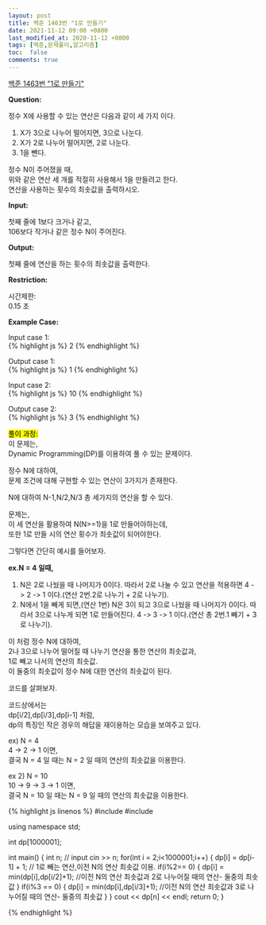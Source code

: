 ```yaml
---
layout: post
title: 백준 1463번 "1로 만들기"
date: 2021-11-12 09:00 +0800
last_modified_at: 2020-11-12 +0800
tags: [백준,문제풀이,알고리즘]
toc:  false
comments: true
---
```


[백준 1463번 "1로 만들기"](https://www.acmicpc.net/problem/1463)<br>


<strong>Question:</strong>  

정수 X에 사용할 수 있는 연산은 다음과 같이 세 가지 이다.  

<ol>
<li>X가 3으로 나누어 떨어지면, 3으로 나눈다.</li>   
<li>X가 2로 나누어 떨어지면, 2로 나눈다.</li>   
<li>1을 뺀다.</li>  
</ol>  

정수 N이 주어졌을 때,  
위와 같은 연산 세 개를 적절히 사용해서 1을 만들려고 한다.  
연산을 사용하는 횟수의 최솟값을 출력하시오.  



<strong>Input:</strong>  


첫째 줄에 1보다 크거나 같고,  
106보다 작거나 같은 정수 N이 주어진다.


<strong>Output:</strong>  


첫째 줄에 연산을 하는 횟수의 최솟값을 출력한다.  



<strong>Restriction:</strong>  


시간제한:<br>
0.15 초 


<strong>Example Case:</strong>   

Input case 1: <br>
{% highlight js %}
2
{% endhighlight %}

Output case 1: <br>
{% highlight js %}
1
{% endhighlight %}

Input case 2: <br>
{% highlight js %}
10
{% endhighlight %}

Output case 2: <br>
{% highlight js %}
3
{% endhighlight %}



<mark>풀이 과정:</mark>  
이 문제는,  
Dynamic Programming(DP)를 이용하여 풀 수 있는 문제이다.   

정수 N에 대하여,  
문제 조건에 대해 구현할 수 있는 연산이 3가지가 존재한다.  

N에 대하여 N-1,N/2,N/3 총 세가지의 연산을 할 수 있다.  

문제는,  
이 세 연산을 활용하여 N(N>=1)을 1로 만들어야하는데,  
또한 1로 만들 시의 연산 횟수가 최솟값이 되어야한다.  

그렇다면 간단히 예시를 들어보자.  

<strong>ex.N = 4 일때,</strong>      
<ol>  
<li>  
N은 2로 나눴을 때 나머지가 0이다.  
따라서 2로 나눌 수 있고 연산을 적용하면  
4 -> 2 -> 1 이다.(연산 2번.2로 나누기 + 2로 나누기).
</li> 
<li>  
N에서 1을 빼게 되면,(연산 1번)  
N은 3이 되고 3으로 나눴을 때 나머지가 0이다.  
따라서 3으로 나누게 되면 1로 만들어진다.  
4 -> 3 -> 1 이다.(연산 총 2번.1 빼기 + 3로 나누기).
</li> 
</ol>  

이 처럼 정수 N에 대하여,  
2나 3으로 나누어 떨어질 때 나누기 연산을 통한 연산의 최솟값과,  
1로 빼고 나서의 연산의 최솟값.    
이 둘중의 최솟값이 정수 N에 대한 연산의 최솟값이 된다.  

코드를 살펴보자.  

코드상에서는     
dp[i/2],dp[i/3],dp[i-1] 처럼,  
dp의 특징인 작은 경우의 해답을 재이용하는 모습을 보여주고 있다.  

ex) N = 4  
4 -> 2 -> 1 이면,  
결국 N = 4 일 때는 N = 2 일 때의 연산의 최솟값을 이용한다.  

ex 2) N = 10  
10 -> 9 -> 3 -> 1 이면,  
결국 N = 10 일 때는 N = 9 일 때의 연산의 최솟값을 이용한다.  


{% highlight js linenos %}
#include <iostream>
#include <algorithm>

using namespace std;

int dp[1000001];

int main() {
    int n; // input
    cin >> n;
    for(int i = 2;i<1000001;i++) {
        dp[i] = dp[i-1] + 1; 
        // 1로 빼는 연산,이전 N의 연산 최솟값 이용.
        if(i%2== 0) {
            dp[i] = min(dp[i],dp[i/2]+1);
            //이전 N의 연산 최솟값과 2로 나누어질 때의 연산- 둘중의 최솟값
        }
        if(i%3 == 0) {
            dp[i] = min(dp[i],dp[i/3]+1);
            //이전 N의 연산 최솟값과 3로 나누어질 때의 연산- 둘중의 최솟값
        }
    }
    cout << dp[n] << endl;
    return 0;
}

{% endhighlight %}
